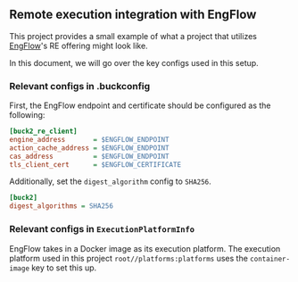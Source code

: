 ## Remote execution integration with EngFlow

This project provides a small example of what a project that utilizes [EngFlow](https://www.engflow.com/)'s RE offering might look like.

In this document, we will go over the key configs used in this setup.

### Relevant configs in .buckconfig

First, the EngFlow endpoint and certificate should be configured as the following:

```ini
[buck2_re_client]
engine_address       = $ENGFLOW_ENDPOINT
action_cache_address = $ENGFLOW_ENDPOINT
cas_address          = $ENGFLOW_ENDPOINT
tls_client_cert      = $ENGFLOW_CERTIFICATE
```

Additionally, set the `digest_algorithm` config to `SHA256`.
```ini
[buck2]
digest_algorithms = SHA256
```

### Relevant configs in `ExecutionPlatformInfo`

EngFlow takes in a Docker image as its execution platform.
The execution platform used in this project `root//platforms:platforms` uses the `container-image` key to set this up.
